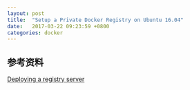 ```yaml
---
layout: post
title:  "Setup a Private Docker Registry on Ubuntu 16.04"
date:   2017-03-22 09:23:59 +0800
categories: docker
---
```



参考资料
--------
[Deploying a registry server](https://docs.docker.com/registry/deploying/)